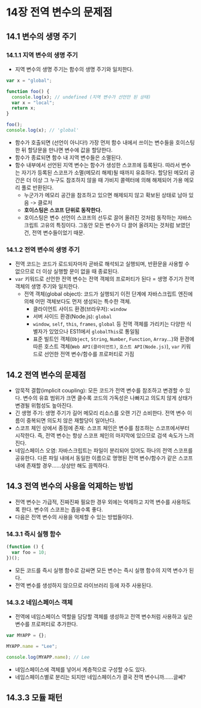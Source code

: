 # 14장 전역 변수의 문제점

## 14.1 변수의 생명 주기

### 14.1.1 지역 변수의 생명 주기

- 지역 변수의 생명 주기는 함수의 생명 주기와 일치한다.

```javascript
var x = "global";

function foo() {
  console.log(x); // undefined (지역 변수가 선언만 된 상태)
  var x = "local";
  return x;
}

foo();
console.log(x); // 'global'
```

- 함수가 호출되면 (선언이 아니다!) 가장 먼저 함수 내에서 쓰이는 변수들을 호이스팅한 뒤 할당문을 만나면 변수에 값을 할당한다.
- 함수가 종료되면 함수 내 지역 변수들은 소멸된다.
- 함수 내부에서 선언된 지역 변수는 함수가 생성한 스코프에 등록된다. 따라서 변수는 자기가 등록된 스코프가 소멸(메모리 해제)될 때까지 유효하다. 할당된 메모리 공간은 더 이상 그 누구도 참조하지 않을 때 가비지 콜렉터에 의해 해제되어 가용 메모리 풀로 반환된다.
  - 누군가가 메모리 공간을 참조하고 있으면 해제되지 않고 확보된 상태로 남아 있음 -> 클로저
  - **호이스팅은 스코프 단위로 동작한다.**
  - 호이스팅은 변수 선언이 스코프의 선두로 끌어 올려진 것처럼 동작하는 자바스크립트 고유의 특징이다. 그동안 모든 변수가 다 끌어 올려지는 것처럼 보였던 건, 전역 변수들이었기 때문.

### 14.1.2 전역 변수의 생명 주기

- 전역 코드는 코드가 로드되자마자 곧바로 해석되고 실행되며, 반환문을 사용할 수 없으므로 더 이상 실행할 문이 없을 때 종료된다.
- `var` 키워드로 선언한 전역 변수는 전역 객체의 프로퍼티가 된다 = 생명 주기가 전역 객체의 생명 주기와 일치한다.
  - 전역 객체(global object): 코드가 실행되기 이전 단계에 자바스크립트 엔진에 의해 어떤 객체보다도 먼저 생성되는 특수한 객체.
    - 클라이언트 사이드 환경(브라우저): `window`
    - 서버 사이드 환경(Node.js): `global`
    - `window`, `self`, `this`, `frames`, `global` 등 전역 객체를 가리키는 다양한 식별자가 있었으나 ES11에서 `globalThis`로 통일됨
    - 표준 빌트인 객체(`Object`, `String`, `Number`, `Function`, `Array`...)와 환경에 따른 호스트 객체(`Web API(클라이언트)`, `호스트 API(Node.js)`), `var` 키워드로 선언한 전역 변수/함수를 프로퍼티로 가짐

## 14.2 전역 변수의 문제점

- 암묵적 결합(implicit coupling): 모든 코드가 전역 변수를 참조하고 변경할 수 있다. 변수의 유효 범위가 크면 클수록 코드의 가독성은 나빠지고 의도치 않게 상태가 변경될 위험성도 높아진다.
- 긴 생명 주기: 생명 주기가 길어 메모리 리소스를 오랜 기간 소비한다. 전역 변수 이름이 중복되면 의도치 않은 재할당이 일어난다.
- 스코프 체인 상에서 종점에 존재: 스코프 체인은 변수를 참조하는 스코프에서부터 시작한다. 즉, 전역 변수는 항상 스코프 체인의 마지막에 있으므로 검색 속도가 느려진다.
- 네임스페이스 오염: 자바스크립트는 파일이 분리되어 있어도 하나의 전역 스코프를 공유한다. 다른 파일 내에서 동일한 이름으로 명명된 전역 변수/함수가 같은 스코프 내에 존재할 경우……상상만 해도 끔찍하다.

## 14.3 전역 변수의 사용을 억제하는 방법

- 전역 변수는 가급적, 진짜진짜 필요한 경우 외에는 억제하고 지역 변수를 사용하도록 한다. 변수의 스코프는 좁을수록 좋다.
- 다음은 전역 변수의 사용을 억제할 수 있는 방법들이다.

### 14.3.1 즉시 실행 함수

```javascript
(function () {
  var foo = 10;
})();
```

- 모든 코드를 즉시 실행 함수로 감싸면 모든 변수는 즉시 실행 함수의 지역 변수가 된다.
- 전역 변수를 생성하지 않으므로 라이브러리 등에 자주 사용된다.

### 14.3.2 네임스페이스 객체

- 전역에 네임스페이스 역할을 담당할 객체를 생성하고 전역 변수처럼 사용하고 싶은 변수를 프로퍼티로 추가한다.

```javascript
var MYAPP = {};

MYAPP.name = "Lee";

console.log(MYAPP.name); // Lee
```

- 네임스페이스에 객체를 넣어서 계층적으로 구성할 수도 있다.
- 네임스페이스별로 분리는 되지만 네임스페이스가 결국 전역 변수니까……글쎄?

## 14.3.3 모듈 패턴
